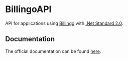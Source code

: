 # BillingoAPI

API for applications using [Billingo](https://www.billingo.hu/) with [.Net Standard 2.0](https://github.com/dotnet/standard).

## Documentation

The official documentation can be found [here](http://billingo.readthedocs.io/).
